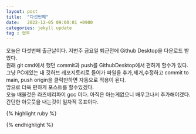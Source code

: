 ```yaml
---
layout: post
title:  "다섯번째"
date:   2022-12-05 09:00:01 +0900
categories: jekyll update
tag : 업무
---
```

오늘은 다섯번째 출근날이다. 저번주 금요일 퇴근전에  Github Desktop을 다운로드 받았다.<br/>
원래 git cmd에서 했던 commit과 push를 GithubDesktop에서 편하게 할수가 있다. <br/>
그냥 PC에있는 내 깃허브 레포지토리로 들어가 파일을 추가,제거,수정하고 commit to main, push origin을 클릭만하면 자동으로 적용이 된다.<br/>
앞으로 더욱 편하게 포스트를 할수있겠다.<br/>
오늘 배울것은 라즈베리파이 gcc 이다. 아직은 아는게없으니 배우고나서 추가해야겠다.<br/>
간단한 아웃풋을 내는것이 일차적 목표이다.








{% highlight ruby %}



{% endhighlight %}
